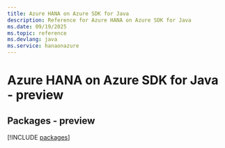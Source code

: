```yaml
---
title: Azure HANA on Azure SDK for Java
description: Reference for Azure HANA on Azure SDK for Java
ms.date: 09/19/2025
ms.topic: reference
ms.devlang: java
ms.service: hanaonazure
---
```

# Azure HANA on Azure SDK for Java - preview
## Packages - preview
[!INCLUDE [packages](hana-on-azure-index.md)]